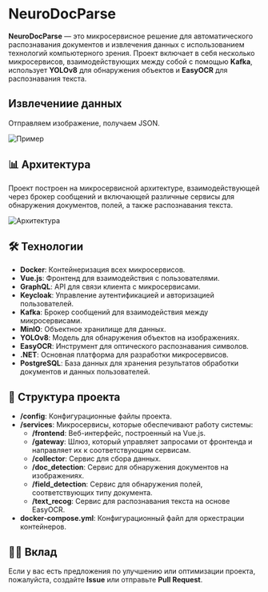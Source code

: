 # NeuroDocParse

**NeuroDocParse** — это микросервисное решение для автоматического распознавания документов и извлечения данных с использованием технологий компьютерного зрения. Проект включает в себя несколько микросервисов, взаимодействующих между собой с помощью **Kafka**, использует **YOLOv8** для обнаружения объектов и **EasyOCR** для распознавания текста.

## Извлечениие данных

Отправляем изображение, получаем JSON.

![Пример](https://github.com/avgalaida/NeuroDocParse/blob/main/sample.avif)

## 📊 Архитектура

Проект построен на микросервисной архитектуре, взаимодействующей через брокер сообщений и включающей различные сервисы для обнаружения документов, полей, а также распознавания текста.

![Архитектура](https://github.com/avgalaida/NeuroDocParse/blob/main/architecture.avif)

## 🛠 Технологии

- **Docker**: Контейнеризация всех микросервисов.
- **Vue.js**: Фронтенд для взаимодействия с пользователями.
- **GraphQL**: API для связи клиента с микросервисами.
- **Keycloak**: Управление аутентификацией и авторизацией пользователей.
- **Kafka**: Брокер сообщений для взаимодействия между микросервисами.
- **MinIO**: Объектное хранилище для данных.
- **YOLOv8**: Модель для обнаружения объектов на изображениях.
- **EasyOCR**: Инструмент для оптического распознавания символов.
- **.NET**: Основная платформа для разработки микросервисов.
- **PostgreSQL**: База данных для хранения результатов обработки документов и данных пользователей.

## 📂 Структура проекта

- **/config**: Конфигурационные файлы проекта.
- **/services**: Микросервисы, которые обеспечивают работу системы:
  - **/frontend**: Веб-интерфейс, построенный на Vue.js.
  - **/gateway**: Шлюз, который управляет запросами от фронтенда и направляет их к соответствующим сервисам.
  - **/collector**: Сервис для сбора данных.
  - **/doc_detection**: Сервис для обнаружения документов на изображениях.
  - **/field_detection**: Сервис для обнаружения полей, соответствующих типу документа.
  - **/text_recog**: Сервис для распознавания текста на основе EasyOCR.
- **docker-compose.yml**: Конфигурационный файл для оркестрации контейнеров.

## 🧑‍💻 Вклад

Если у вас есть предложения по улучшению или оптимизации проекта, пожалуйста, создайте **Issue** или отправьте **Pull Request**.
